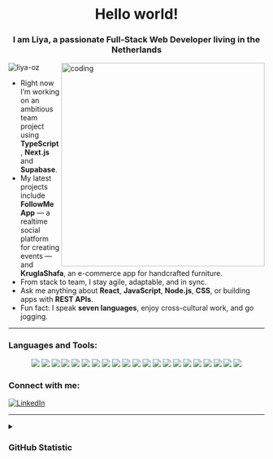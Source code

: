 <h1 align="center">Hello world! </h1>
<h3 align="center"> I am Liya, a passionate Full-Stack Web Developer living in the Netherlands</h3>

<img align="right" alt="coding" width="400" src="https://i.imgur.com/afSGlLu.png">

<p align="left"> 
  <img src="https://komarev.com/ghpvc/?username=liya-oz&label=Profile%20views&color=0e75b6&style=flat" alt="liya-oz" /> 
</p>

- Right now I’m working on an ambitious team project using **TypeScript**, **Next.js** and **Supabase**.  
- My latest projects include **FollowMe App** — a realtime social platform for creating events — and **KruglaShafa**, an e-commerce app for handcrafted furniture.  
- From stack to team, I stay agile, adaptable, and in sync. 
- Ask me anything about **React**, **JavaScript**, **Node.js**, **CSS**, or building apps with **REST APIs**.  
- Fun fact: I speak **seven languages**, enjoy cross-cultural work, and go jogging.

---

### Languages and Tools:

<p align="center">
  <img src="https://img.shields.io/badge/React-20232A?style=flat&logo=react&logoColor=61DAFB" />
  <img src="https://img.shields.io/badge/JavaScript-F7DF1E?style=flat&logo=javascript&logoColor=black" />
  <img src="https://img.shields.io/badge/TypeScript-3178C6?style=flat&logo=typescript&logoColor=white" />
  <img src="https://img.shields.io/badge/Next.js-000000?style=flat&logo=nextdotjs&logoColor=white" />
  <img src="https://img.shields.io/badge/Vite-646CFF?style=flat&logo=vite&logoColor=white" />
  <img src="https://img.shields.io/badge/Vercel-000000?style=flat&logo=vercel&logoColor=white" />
  <img src="https://img.shields.io/badge/Netlify-00C7B7?style=flat&logo=netlify&logoColor=white" />
  <img src="https://img.shields.io/badge/HTML5-E34F26?style=flat&logo=html5&logoColor=white" />
  <img src="https://img.shields.io/badge/CSS3-1572B6?style=flat&logo=css3&logoColor=white" />
  <img src="https://img.shields.io/badge/SASS-CC6699?style=flat&logo=sass&logoColor=white" />
  <img src="https://img.shields.io/badge/Tailwind_CSS-38B2AC?style=flat&logo=tailwind-css&logoColor=white" />
  <img src="https://img.shields.io/badge/Figma-F24E1E?style=flat&logo=figma&logoColor=white" />
  <img src="https://img.shields.io/badge/VS%20Code-007ACC?style=flat&logo=visual-studio-code&logoColor=white" />
  <img src="https://img.shields.io/badge/Node.js-339933?style=flat&logo=nodedotjs&logoColor=white" />
  <img src="https://img.shields.io/badge/Express.js-000000?style=flat&logo=express&logoColor=white" />
  <img src="https://img.shields.io/badge/Socket.io-010101?style=flat&logo=socket.io&logoColor=white" />
  <img src="https://img.shields.io/badge/MongoDB-47A248?style=flat&logo=mongodb&logoColor=white" />
  <img src="https://img.shields.io/badge/MySQL-005C84?style=flat&logo=mysql&logoColor=white" />
  <img src="https://img.shields.io/badge/Postman-FF6C37?style=flat&logo=postman&logoColor=white" />
  <img src="https://img.shields.io/badge/NPM-CB3837?style=flat&logo=npm&logoColor=white" />
  <img src="https://img.shields.io/badge/Git-F05032?style=flat&logo=git&logoColor=white" />
</p>

### Connect with me:

<p align="left">
  <a href="https://www.linkedin.com/in/yuliia-ozkan-5580b2262/" target="_blank">
    <img src="https://img.shields.io/badge/LinkedIn-%230077B5.svg?style=for-the-badge&logo=linkedin&logoColor=white" alt="LinkedIn"/>
  </a>
</p>

---

<details>
  <summary><h3>GitHub Statistic</h3></summary>
<p><img align="center" src="https://github-readme-stats.vercel.app/api/top-langs?username=liya-oz&show_icons=true&locale=en&layout=compact" alt="liya-oz" /></p>
  
---

<p><img align="left" src="https://github-readme-streak-stats.herokuapp.com/?user=liya-oz&" alt="liya-oz" /></p>
<p>&nbsp;<img align="right" src="https://github-readme-stats.vercel.app/api?username=liya-oz&show_icons=true&locale=en" alt="liya-oz" /></p>
</details>


